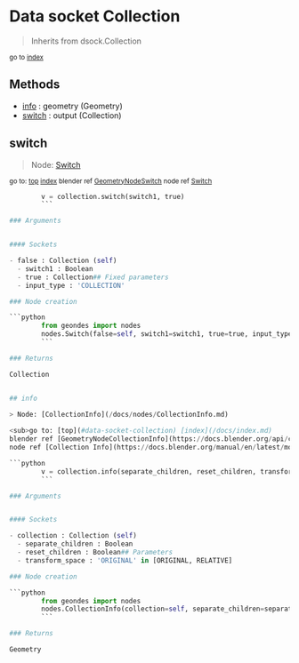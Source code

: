 
# Data socket Collection

> Inherits from dsock.Collection
  
<sub>go to [index](/docs/index.md)</sub>



## Methods

- [info](#info) : geometry (Geometry)
- [switch](#switch) : output (Collection)

## switch

> Node: [Switch](/docs/nodes/Switch.md)
  
<sub>go to: [top](#data-socket-collection) [index](/docs/index.md)
blender ref [GeometryNodeSwitch](https://docs.blender.org/api/current/bpy.types.GeometryNodeSwitch.html)
node ref [Switch](https://docs.blender.org/manual/en/latest/modeling/geometry_nodes/utilities/switch.html) </sub>

```python
        v = collection.switch(switch1, true)
        ```

### Arguments


#### Sockets

- false : Collection (self)
  - switch1 : Boolean
  - true : Collection## Fixed parameters
  - input_type : 'COLLECTION'

### Node creation

```python
        from geondes import nodes
        nodes.Switch(false=self, switch1=switch1, true=true, input_type='COLLECTION')
        ```

### Returns

Collection


## info

> Node: [CollectionInfo](/docs/nodes/CollectionInfo.md)
  
<sub>go to: [top](#data-socket-collection) [index](/docs/index.md)
blender ref [GeometryNodeCollectionInfo](https://docs.blender.org/api/current/bpy.types.GeometryNodeCollectionInfo.html)
node ref [Collection Info](https://docs.blender.org/manual/en/latest/modeling/geometry_nodes/input/collection_info.html) </sub>

```python
        v = collection.info(separate_children, reset_children, transform_space)
        ```

### Arguments


#### Sockets

- collection : Collection (self)
  - separate_children : Boolean
  - reset_children : Boolean## Parameters
  - transform_space : 'ORIGINAL' in [ORIGINAL, RELATIVE]

### Node creation

```python
        from geondes import nodes
        nodes.CollectionInfo(collection=self, separate_children=separate_children, reset_children=reset_children, transform_space=transform_space)
        ```

### Returns

Geometry

